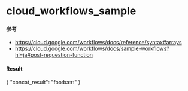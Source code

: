 # cloud_workflows_sample
#### 参考
* https://cloud.google.com/workflows/docs/reference/syntax#arrays
* https://cloud.google.com/workflows/docs/sample-workflows?hl=ja#post-requestion-function
#### Result
{
  "concat_result": "foo:ba:r:"
}
